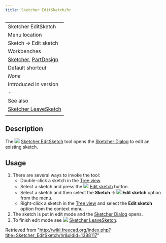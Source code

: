 ```yaml
---
title: Sketcher EditSketch/hr
---
```

|  |
| --- |
| Sketcher EditSketch |
| Menu location |
| Sketch → Edit sketch |
| Workbenches |
| [Sketcher](/Sketcher_Workbench "Sketcher Workbench"), [PartDesign](/PartDesign_Workbench "PartDesign Workbench") |
| Default shortcut |
| *None* |
| Introduced in version |
| - |
| See also |
| [Sketcher LeaveSketch](/Sketcher_LeaveSketch "Sketcher LeaveSketch") |
|  |

## Description

The ![](/images/Sketcher_EditSketch.svg) [Sketcher EditSketch](/Sketcher_EditSketch "Sketcher EditSketch") tool opens the [Sketcher Dialog](/Sketcher_Dialog "Sketcher Dialog") to edit an existing sketch.

## Usage

1. There are several ways to invoke the tool:
   * Double-click a sketch in the [Tree view](/Tree_view "Tree view").
   * Select a sketch and press the ![](/images/Sketcher_EditSketch.svg) [Edit sketch](/Sketcher_EditSketch "Sketcher EditSketch") button.
   * Select a sketch and then select the **Sketch → ![](/images/Sketcher_EditSketch.svg) Edit sketch** option from the menu.
   * Right-click a sketch in the [Tree view](/Tree_view "Tree view") and select the **Edit sketch** option from the context menu.
2. The sketch is put in edit mode and the [Sketcher Dialog](/Sketcher_Dialog "Sketcher Dialog") opens.
3. To finish edit mode see ![](/images/Sketcher_LeaveSketch.svg) [Sketcher LeaveSketch](/Sketcher_LeaveSketch "Sketcher LeaveSketch").

Retrieved from "<http://wiki.freecad.org/index.php?title=Sketcher_EditSketch/hr&oldid=1388117>"